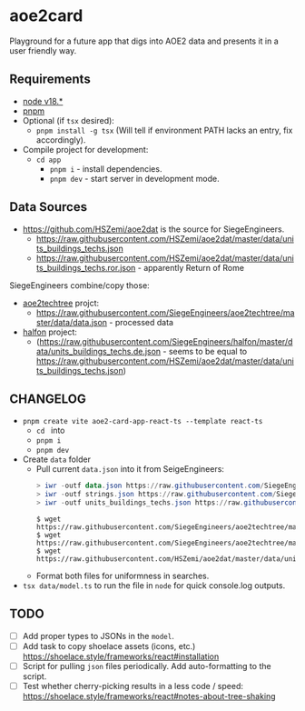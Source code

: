 # aoe2card

Playground for a future app that digs into AOE2 data and presents it in a user friendly way.

## Requirements

* [node v18.*](https://nodejs.org/en)
* [pnpm](https://pnpm.io/installation)
* Optional (if `tsx` desired):
  * `pnpm install -g tsx` (Will tell if environment PATH lacks an entry, fix accordingly).
* Compile project for development:
  * `cd app`
    * `pnpm i` - install dependencies.
    * `pnpm dev` - start server in development mode.

## Data Sources

* https://github.com/HSZemi/aoe2dat is the source for SiegeEngineers.
  * https://raw.githubusercontent.com/HSZemi/aoe2dat/master/data/units_buildings_techs.json
  * https://raw.githubusercontent.com/HSZemi/aoe2dat/master/data/units_buildings_techs.ror.json - apparently Return of Rome

SiegeEngineers combine/copy those:

* [aoe2techtree](https://aoe2techtree.net) projct:
  * https://raw.githubusercontent.com/SiegeEngineers/aoe2techtree/master/data/data.json - processed data
* [halfon](https://halfon.aoe2.se/) project: 
  * (https://raw.githubusercontent.com/SiegeEngineers/halfon/master/data/units_buildings_techs.de.json - seems to be equal to https://raw.githubusercontent.com/HSZemi/aoe2dat/master/data/units_buildings_techs.json)


## CHANGELOG

* `pnpm create vite aoe2-card-app-react-ts --template react-ts`
  * `cd ` into
  * `pnpm i`
  * `pnpm dev`
* Create `data` folder
  * Pull current `data.json` into it from SeigeEngineers:
    ```powershell
    > iwr -outf data.json https://raw.githubusercontent.com/SiegeEngineers/aoe2techtree/master/data/data.json
    > iwr -outf strings.json https://raw.githubusercontent.com/SiegeEngineers/aoe2techtree/master/data/locales/en/strings.json
    > iwr -outf units_buildings_techs.json https://raw.githubusercontent.com/HSZemi/aoe2dat/master/data/units_buildings_techs.json
    ```
    ```console
    $ wget https://raw.githubusercontent.com/SiegeEngineers/aoe2techtree/master/data/data.json
    $ wget https://raw.githubusercontent.com/SiegeEngineers/aoe2techtree/master/data/locales/en/strings.json
    $ wget https://raw.githubusercontent.com/HSZemi/aoe2dat/master/data/units_buildings_techs.json
    ```
  * Format both files for uniformness in searches.
* `tsx data/model.ts` to run the file in `node` for quick console.log outputs.

## TODO
- [ ] Add proper types to JSONs in the `model`.
- [ ] Add task to copy shoelace assets (icons, etc.) https://shoelace.style/frameworks/react#installation
- [ ] Script for pulling `json` files periodically. Add auto-formatting to the script.
- [ ] Test whether cherry-picking results in a less code / speed: https://shoelace.style/frameworks/react#notes-about-tree-shaking